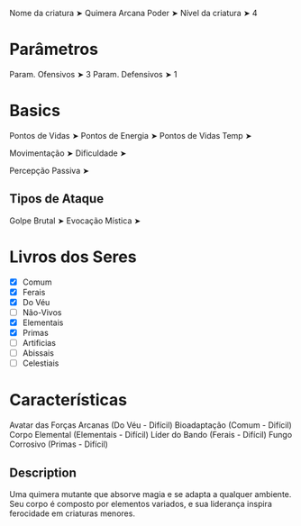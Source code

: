 Nome da criatura ➤ Quimera Arcana
Poder ➤ 
Nível da criatura ➤ 4

# Parâmetros 
Param. Ofensivos ➤ 3
Param. Defensivos ➤ 1

# Basics
Pontos de Vidas ➤ 
Pontos de Energia ➤ 
Pontos de Vidas Temp ➤ 

Movimentação ➤ 
Dificuldade ➤ 

Percepção Passiva ➤ 

## Tipos de Ataque
Golpe Brutal ➤ 
Evocação Mística ➤ 

# Livros dos Seres
- [x] Comum
- [x] Ferais
- [x] Do Véu
- [ ] Não-Vivos
- [x] Elementais
- [x] Primas
- [ ] Artificias
- [ ] Abissais
- [ ] Celestiais

# Características
Avatar das Forças Arcanas (Do Véu - Difícil)
Bioadaptação (Comum - Difícil)
Corpo Elemental (Elementais - Difícil)
Líder do Bando (Ferais - Difícil)
Fungo Corrosivo (Primas - Difícil)

## Description
Uma quimera mutante que absorve magia e se adapta a qualquer ambiente. Seu corpo é composto por elementos variados, e sua liderança inspira ferocidade em criaturas menores.